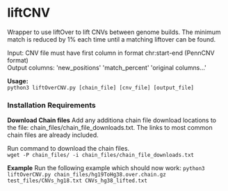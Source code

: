 # liftCNV
Wrapper to use liftOver to lift CNVs between genome builds.  The minimum match is reduced by 1% each time until a matching liftover can be found.  

Input: CNV file must have first column in format chr:start-end (PennCNV format) <br>
Output columns: 'new_positions'  'match_percent' 'original columns...'

**Usage:** <br>
`python3 liftOverCNV.py [chain_file] [cnv_file] [output_file]`


### Installation Requirements
**Download Chain files**
Add any additiona chain file download locations to the file: chain_files/chain_file_downloads.txt.  The links to most common chain files are already included.
 
Run command to download the chain files.  
`wget -P chain_files/ -i chain_files/chain_file_downloads.txt`

**Example**
Run the following example which should now work:
`python3 liftOverCNV.py chain_files/hg19ToHg38.over.chain.gz test_files/CNVs_hg18.txt CNVs_hg38_lifted.txt`

